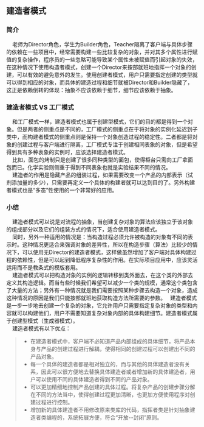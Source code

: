## 建造者模式  
### 简介  
&nbsp;&nbsp;&nbsp;&nbsp;老师为Director角色，学生为Builder角色，Teacher隔离了客户端与具体步骤的依赖在一些项目中，经常需要构建一些比较复杂的对象，并对其多个属性进行赋值的复杂操作，程序员的一些忽略可能导致某个属性未被赋值而引起对象的失效，在这种情况下使用构造者模式，创建一个Director来按部就班地指挥一个对象的创建，可以有效的避免意外的发生。使用创建者模式，用户只需要指定创建的类型就可以得到相应的对象，而具体的建造过程和细节就被Director和Builder隐藏了，这正是依赖倒转的体现：抽象不应该依赖于细节，细节应该依赖于抽象。 
### 建造者模式 VS 工厂模式  
&nbsp;&nbsp;&nbsp;&nbsp;和工厂模式一样，建造者模式也属于创建型模式，它们的目的都是得到一个对象。但是两者的侧重点是不同的，工厂模式的侧重点在于将对象的实例化延迟到子类中，而构建者模式的侧重点则是保持一个对象创造过程的稳定性。二者都是将对象的创建过程与客户端进行隔离，工厂模式专注于创建相同表象的对象，但是希望得到具有多种表象的实例时，应该选择建造者模式。  
&nbsp;&nbsp;&nbsp;&nbsp;比如，面包的烤制只是创建了很多同种类型的面包，使得柜台只需向工厂拿面包而已。化学实验则侧重于得到不同表象也就是实验结果不同的情况。  
&nbsp;&nbsp;&nbsp;&nbsp;建造者的作用是隐藏产品的组装过程，如果需要改变一个产品的内部表示（试剂添加量的多少），只需要再定义一个具体的构建者就可以达到目的了。另外构建者模式也是“多态”性使用的一个非常好的应用。  

### 小结  
&nbsp;&nbsp;&nbsp;&nbsp;建造者模式可以说是对流程的抽象，当创建复杂对象的算法应该独立于该对象的组成部分以及它们的组装方式的情况下，适合使用建造者模式。  
&nbsp;&nbsp;&nbsp;&nbsp;同时，另外一种适用的情况是：当构造过程必须允许被构造的对象有不同的表示时。这种情况更适合来强调对象的差异性，所以在构造步骤（算法）比较少的情况下，可以使用无Director的建造者模式，这样做虽然增加了客户端对具体构建过程的依赖性，但是可以起到降低程序复杂性的作用。在实际项目应用中，应该灵活运用而不是教条式的模版套用。  
&nbsp;&nbsp;&nbsp;&nbsp;建造者模式可以把构造对象的实例的逻辑转移到类外面去，在这个类的外部去定义其构造逻辑。而当有些时候我们希望可以减少一个类的规模，通常这个类包含了大量的方法；另外有一种情况就是我们需要按照某种步骤去构造一个对象，造成这种情况的原因是我们只能按部就班地获取构造方法所需要的参数。  
建造者模式是一步一步地去创建一个复杂的对象，它允许用户只需要指定复杂对象的类型和内容就可以构建他们，用户不需要知道复杂对象内部的具体构建细节。建造者模式属于创建型模式（生成器模式）。  
&nbsp;&nbsp;&nbsp;&nbsp;建造者模式有以下优点：  
>* 在建造者模式中，客户端不必知道产品内部组成的具体细节，将产品本身与产品的创建过程进行解耦，使得相同的创建过程可以创建出不同的产品对象。  
>* 每一个具体的建造者都是相对独立的，而与其他的具体建造者没有关系，因此可以很方便地去替换具体建造者或者增加新的具体建造者，用户可以使用不同的具体建造者得到不同的产品对象。  
>* 可以更加精细地控制产品创建的具体过程。将复杂产品的创建步骤分解在不同的方法当中，使得创建过程更加清晰，也更加方便使用程序对创建过程进行控制。  
>* 增加新的具体建造者不用修改原来类库的代码，指挥者类是针对抽象建造者类编程的，系统拓展方便，符合“开放--封闭”原则。  



